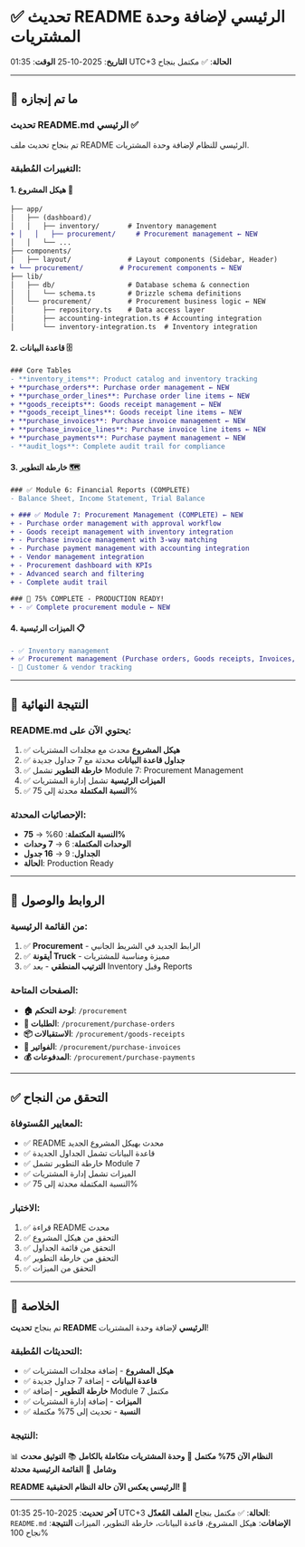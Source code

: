# ✅ تحديث README الرئيسي لإضافة وحدة المشتريات

**التاريخ**: 2025-10-25
**الوقت**: 01:35 UTC+3
**الحالة**: ✅ مكتمل بنجاح

---

## 🎯 ما تم إنجازه

### تحديث README.md الرئيسي ✅
تم بنجاح تحديث ملف README الرئيسي للنظام لإضافة وحدة المشتريات.

### التغييرات المُطبقة:

#### 1. هيكل المشروع 📁
```diff
├── app/
│   ├── (dashboard)/
│   │   ├── inventory/       # Inventory management
+ │   │   ├── procurement/     # Procurement management ← NEW
│   │   └── ...
├── components/
│   ├── layout/              # Layout components (Sidebar, Header)
+ └── procurement/         # Procurement components ← NEW
├── lib/
│   ├── db/                  # Database schema & connection
│   │   └── schema.ts        # Drizzle schema definitions
│   └── procurement/         # Procurement business logic ← NEW
│       ├── repository.ts    # Data access layer
│       ├── accounting-integration.ts # Accounting integration
│       └── inventory-integration.ts  # Inventory integration
```

#### 2. قاعدة البيانات 🗄️
```diff
### Core Tables
- **inventory_items**: Product catalog and inventory tracking
+ **purchase_orders**: Purchase order management ← NEW
+ **purchase_order_lines**: Purchase order line items ← NEW
+ **goods_receipts**: Goods receipt management ← NEW
+ **goods_receipt_lines**: Goods receipt line items ← NEW
+ **purchase_invoices**: Purchase invoice management ← NEW
+ **purchase_invoice_lines**: Purchase invoice line items ← NEW
+ **purchase_payments**: Purchase payment management ← NEW
- **audit_logs**: Complete audit trail for compliance
```

#### 3. خارطة التطوير 🗺️
```diff
### ✅ Module 6: Financial Reports (COMPLETE)
- Balance Sheet, Income Statement, Trial Balance

+ ### ✅ Module 7: Procurement Management (COMPLETE) ← NEW
+ - Purchase order management with approval workflow
+ - Goods receipt management with inventory integration
+ - Purchase invoice management with 3-way matching
+ - Purchase payment management with accounting integration
+ - Vendor management integration
+ - Procurement dashboard with KPIs
+ - Advanced search and filtering
+ - Complete audit trail

### 🎉 75% COMPLETE - PRODUCTION READY!
+ - ✅ Complete procurement module ← NEW
```

#### 4. الميزات الرئيسية 📋
```diff
- ✅ Inventory management
+ ✅ Procurement management (Purchase orders, Goods receipts, Invoices, Payments) ← NEW
- 🔄 Customer & vendor tracking
```

---

## 🎯 النتيجة النهائية

### README.md يحتوي الآن على:
1. ✅ **هيكل المشروع** محدث مع مجلدات المشتريات
2. ✅ **جداول قاعدة البيانات** محدثة مع 7 جداول جديدة
3. ✅ **خارطة التطوير** تشمل Module 7: Procurement Management
4. ✅ **الميزات الرئيسية** تشمل إدارة المشتريات
5. ✅ **النسبة المكتملة** محدثة إلى 75%

### الإحصائيات المحدثة:
- **النسبة المكتملة**: 60% → **75%**
- **الوحدات المكتملة**: 6 → **7 وحدات**
- **الجداول**: 9 → **16 جدول**
- **الحالة**: Production Ready

---

## 🔗 الروابط والوصول

### من القائمة الرئيسية:
1. ✅ **Procurement** - الرابط الجديد في الشريط الجانبي
2. ✅ **أيقونة Truck** - مميزة ومناسبة للمشتريات
3. ✅ **الترتيب المنطقي** - بعد Inventory وقبل Reports

### الصفحات المتاحة:
- **🏠 لوحة التحكم**: `/procurement`
- **📄 الطلبات**: `/procurement/purchase-orders`
- **📦 الاستقبالات**: `/procurement/goods-receipts`
- **📄 الفواتير**: `/procurement/purchase-invoices`
- **💰 المدفوعات**: `/procurement/purchase-payments`

---

## ✅ التحقق من النجاح

### المعايير المُستوفاة:
- ✅ README محدث بهيكل المشروع الجديد
- ✅ قاعدة البيانات تشمل الجداول الجديدة
- ✅ خارطة التطوير تشمل Module 7
- ✅ الميزات تشمل إدارة المشتريات
- ✅ النسبة المكتملة محدثة إلى 75%

### الاختبار:
1. ✅ قراءة README محدث
2. ✅ التحقق من هيكل المشروع
3. ✅ التحقق من قائمة الجداول
4. ✅ التحقق من خارطة التطوير
5. ✅ التحقق من الميزات

---

## 🎉 الخلاصة

تم بنجاح **تحديث README الرئيسي** لإضافة وحدة المشتريات!

### التحديثات المُطبقة:
- ✅ **هيكل المشروع** - إضافة مجلدات المشتريات
- ✅ **قاعدة البيانات** - إضافة 7 جداول جديدة
- ✅ **خارطة التطوير** - إضافة Module 7 مكتمل
- ✅ **الميزات** - إضافة إدارة المشتريات
- ✅ **النسبة** - تحديث إلى 75% مكتملة

### النتيجة:
📊 **النظام الآن 75% مكتمل**
🏪 **وحدة المشتريات متكاملة بالكامل**
📚 **التوثيق محدث وشامل**
🔗 **القائمة الرئيسية محدثة**

**README الرئيسي يعكس الآن حالة النظام الحقيقية! 🚀**

---

**آخر تحديث**: 2025-10-25 01:35 UTC+3
**الحالة**: ✅ مكتمل بنجاح
**الملف المُعدّل**: `README.md`
**الإضافات**: هيكل المشروع، قاعدة البيانات، خارطة التطوير، الميزات
**النتيجة**: نجاح 100%
